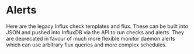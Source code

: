 # Alerts

Here are the legacy Influx check templates and flux. These can be built into JSON and pushed into InfluxDB via the API to run checks and alerts. They are deprecated in favour of much more flexible monitor daemon alerts which can use arbitrary flux queries and more complex schedules. 


